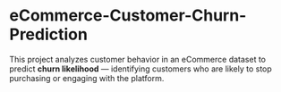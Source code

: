 # eCommerce-Customer-Churn-Prediction
This project analyzes customer behavior in an eCommerce dataset to predict **churn likelihood** — identifying customers who are likely to stop purchasing or engaging with the platform. 
